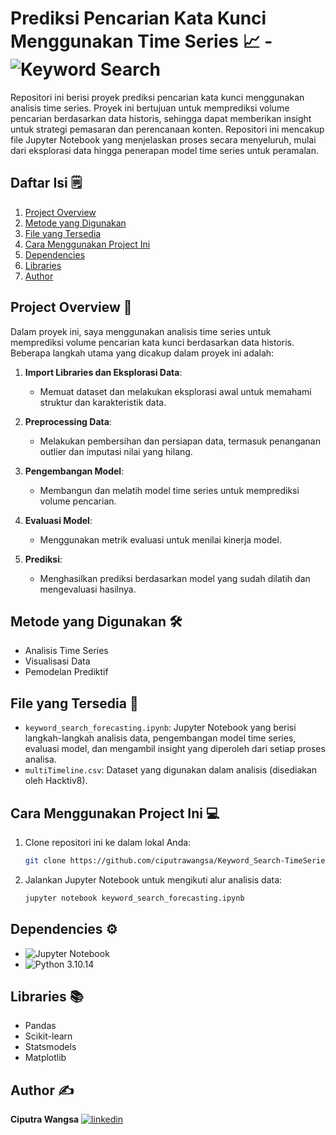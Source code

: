 # Prediksi Pencarian Kata Kunci Menggunakan Time Series 📈 - ![Keyword Search](https://img.shields.io/badge/Keyword%20Search-007ACC?style=for-the-badge&logo=google&logoColor=white)

Repositori ini berisi proyek prediksi pencarian kata kunci menggunakan analisis time series. Proyek ini bertujuan untuk memprediksi volume pencarian berdasarkan data historis, sehingga dapat memberikan insight untuk strategi pemasaran dan perencanaan konten. Repositori ini mencakup file Jupyter Notebook yang menjelaskan proses secara menyeluruh, mulai dari eksplorasi data hingga penerapan model time series untuk peramalan.

## Daftar Isi 🗒️
1. [Project Overview](#project-overview-)
2. [Metode yang Digunakan](#metode-yang-digunakan-)
3. [File yang Tersedia](#file-yang-tersedia-)
4. [Cara Menggunakan Project Ini](#cara-menggunakan-project-ini-)
5. [Dependencies](#dependencies-)
6. [Libraries](#libraries-)
7. [Author](#author-)

## Project Overview 📝

Dalam proyek ini, saya menggunakan analisis time series untuk memprediksi volume pencarian kata kunci berdasarkan data historis. Beberapa langkah utama yang dicakup dalam proyek ini adalah:

1. **Import Libraries dan Eksplorasi Data**:
    - Memuat dataset dan melakukan eksplorasi awal untuk memahami struktur dan karakteristik data.

2. **Preprocessing Data**:
    - Melakukan pembersihan dan persiapan data, termasuk penanganan outlier dan imputasi nilai yang hilang.

3. **Pengembangan Model**:
    - Membangun dan melatih model time series untuk memprediksi volume pencarian.

4. **Evaluasi Model**:
    - Menggunakan metrik evaluasi untuk menilai kinerja model.

5. **Prediksi**:
    - Menghasilkan prediksi berdasarkan model yang sudah dilatih dan mengevaluasi hasilnya.

## Metode yang Digunakan 🛠️

- Analisis Time Series
- Visualisasi Data
- Pemodelan Prediktif

## File yang Tersedia 📂

- `keyword_search_forecasting.ipynb`: Jupyter Notebook yang berisi langkah-langkah analisis data, pengembangan model time series, evaluasi model, dan mengambil insight yang diperoleh dari setiap proses analisa.
- `multiTimeline.csv`: Dataset yang digunakan dalam analisis (disediakan oleh Hacktiv8).
  
## Cara Menggunakan Project Ini 💻

1. Clone repositori ini ke dalam lokal Anda:
    ```bash
    git clone https://github.com/ciputrawangsa/Keyword_Search-TimeSeries.git
    ```

2. Jalankan Jupyter Notebook untuk mengikuti alur analisis data:
    ```bash
    jupyter notebook keyword_search_forecasting.ipynb
    ```

## Dependencies ⚙️

- ![Jupyter Notebook](https://img.shields.io/badge/Made%20with-Jupyter-orange?style=for-the-badge&logo=Jupyter)
- ![Python](https://img.shields.io/badge/Python-3776AB?style=for-the-badge&logo=python&logoColor=white) 3.10.14

## Libraries 📚
- Pandas
- Scikit-learn
- Statsmodels
- Matplotlib

## Author ✍️
**Ciputra Wangsa**
[![linkedin](https://img.shields.io/badge/linkedin-0A66C2?style=for-the-badge&logo=linkedin&logoColor=white)](https://www.linkedin.com/in/ciputra-wangsa/)
